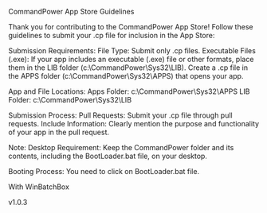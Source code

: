 CommandPower App Store Guidelines

Thank you for contributing to the CommandPower App Store! Follow these guidelines to submit your .cp file for inclusion in the App Store:

Submission Requirements:
File Type: Submit only .cp files.
Executable Files (.exe): If your app includes an executable (.exe) file or other formats, place them in the LIB folder (c:\CommandPower\Sys32\LIB). Create a .cp file in the APPS folder (c:\CommandPower\Sys32\APPS) that opens your app.

App and File Locations:
Apps Folder: c:\CommandPower\Sys32\APPS
LIB Folder: c:\CommandPower\Sys32\LIB

Submission Process:
Pull Requests: Submit your .cp file through pull requests.
Include Information: Clearly mention the purpose and functionality of your app in the pull request.

Note:
Desktop Requirement: Keep the CommandPower folder and its contents, including the BootLoader.bat file, on your desktop.

Booting Process:
You need to click on BootLoader.bat file.

With WinBatchBox

v1.0.3

